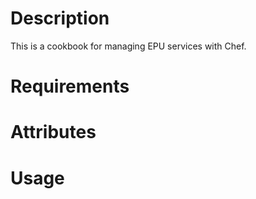Description
===========

This is a cookbook for managing EPU services with Chef.

Requirements
============

Attributes
==========

Usage
=====

